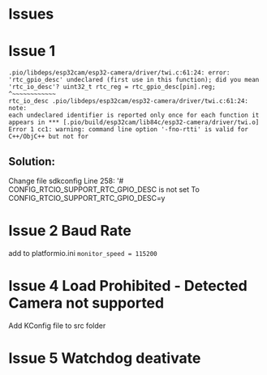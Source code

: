 # Issues

# Issue 1 
<code>.pio/libdeps/esp32cam/esp32-camera/driver/twi.c:61:24: error: 'rtc_gpio_desc' undeclared (first use in this function); did you mean 'rtc_io_desc'?
     uint32_t rtc_reg = rtc_gpio_desc[pin].reg;
                        ^~~~~~~~~~~~~
                        rtc_io_desc
.pio/libdeps/esp32cam/esp32-camera/driver/twi.c:61:24: note: each undeclared identifier is reported only once for each function it appears in
*** [.pio/build/esp32cam/lib84c/esp32-camera/driver/twi.o] Error 1
cc1: warning: command line option '-fno-rtti' is valid for C++/ObjC++ but not for
</code>

## Solution:
Change file
sdkconfig
Line 258:
'# CONFIG_RTCIO_SUPPORT_RTC_GPIO_DESC is not set
To
CONFIG_RTCIO_SUPPORT_RTC_GPIO_DESC=y


# Issue 2 Baud Rate

add to platformio.ini
<code>monitor_speed = 115200</code>

# Issue 4 Load Prohibited - Detected Camera not supported
Add KConfig file to src folder


# Issue 5 Watchdog deativate